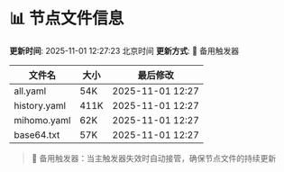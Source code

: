 # 📊 节点文件信息

**更新时间**: 2025-11-01 12:27:23 北京时间
**更新方式**: 🔄 备用触发器

| 文件名 | 大小 | 最后修改 |
|--------|------|----------|
| all.yaml | 54K | 2025-11-01 12:27 |
| history.yaml | 411K | 2025-11-01 12:27 |
| mihomo.yaml | 62K | 2025-11-01 12:27 |
| base64.txt | 57K | 2025-11-01 12:27 |

> 🔄 备用触发器：当主触发器失效时自动接管，确保节点文件的持续更新
